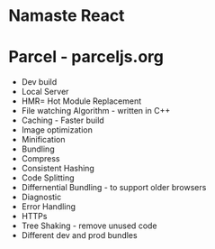 # Namaste React

# Parcel - parceljs.org

- Dev build
- Local Server
- HMR= Hot Module Replacement
- File watching Algorithm - written in C++
- Caching - Faster build
- Image optimization
- Minification
- Bundling
- Compress
- Consistent Hashing
- Code Splitting
- Differnential Bundling - to support older browsers
- Diagnostic
- Error Handling
- HTTPs
- Tree Shaking - remove unused code
- Different dev and prod bundles
